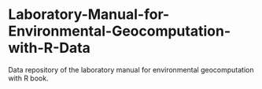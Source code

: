 # Laboratory-Manual-for-Environmental-Geocomputation-with-R-Data
Data repository of the laboratory manual for environmental geocomputation with R book.
